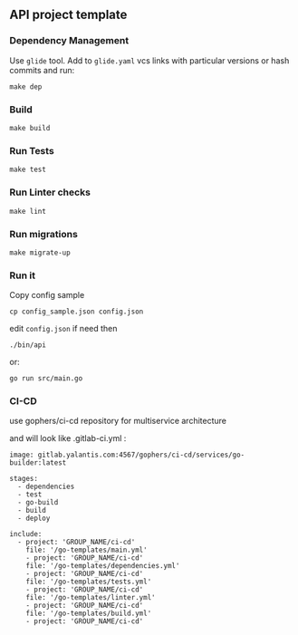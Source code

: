 ## API project template

### Dependency Management

Use ``glide`` tool. Add to ``glide.yaml`` vcs links with particular versions or hash commits and run:

``make dep``

### Build

``make build``

### Run Tests

``make test``

### Run Linter checks

``make lint``

### Run migrations

``make migrate-up``

### Run it

Copy config sample

``cp config_sample.json config.json``

edit ``config.json`` if need then

``./bin/api``

or:

``go run src/main.go``

### CI-CD

use gophers/ci-cd repository for multiservice architecture

and will look like .gitlab-ci.yml :

```
image: gitlab.yalantis.com:4567/gophers/ci-cd/services/go-builder:latest

stages:
  - dependencies
  - test
  - go-build
  - build
  - deploy

include:
  - project: 'GROUP_NAME/ci-cd'
    file: '/go-templates/main.yml'  
    - project: 'GROUP_NAME/ci-cd'
    file: '/go-templates/dependencies.yml'  
    - project: 'GROUP_NAME/ci-cd'
    file: '/go-templates/tests.yml'  
    - project: 'GROUP_NAME/ci-cd'
    file: '/go-templates/linter.yml'  
    - project: 'GROUP_NAME/ci-cd'
    file: '/go-templates/build.yml'  
    - project: 'GROUP_NAME/ci-cd'
 ```